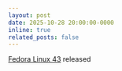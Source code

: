 ```yaml
---
layout: post
date: 2025-10-28 20:00:00-0000
inline: true
related_posts: false
---
```


<a href="https://fedoraproject.org/">Fedora Linux 43</a> released
